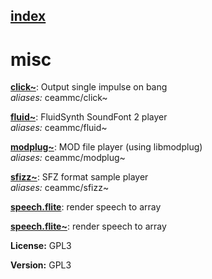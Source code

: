 [index](index.html) 
---

# misc




[**click~**](click~.html): Output single impulse on bang <br>
_aliases:_ ceammc/click~


[**fluid~**](fluid~.html): FluidSynth SoundFont 2 player <br>
_aliases:_ ceammc/fluid~


[**modplug~**](modplug~.html): MOD file player (using libmodplug) <br>
_aliases:_ ceammc/modplug~


[**sfizz~**](sfizz~.html): SFZ format sample player <br>
_aliases:_ ceammc/sfizz~


[**speech.flite**](speech.flite.html): render speech to array 

[**speech.flite~**](speech.flite~.html): render speech to array 



**License:** GPL3

**Version:** GPL3
